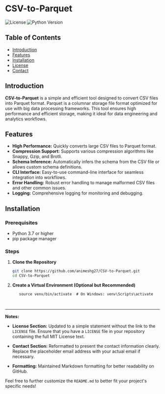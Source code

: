 
# CSV-to-Parquet

![License](https://img.shields.io/github/license/animeshg27/CSV-to-Parquet)
![Python Version](https://img.shields.io/badge/python-3.7%2B-blue)

## Table of Contents

- [Introduction](#introduction)
- [Features](#features)
- [Installation](#installation)
- [License](#license)
- [Contact](#contact)

## Introduction

**CSV-to-Parquet** is a simple and efficient tool designed to convert CSV files into Parquet format. Parquet is a columnar storage file format optimized for use with big data processing frameworks. This tool ensures high performance and efficient storage, making it ideal for data engineering and analytics workflows.

## Features

- **High Performance:** Quickly converts large CSV files to Parquet format.
- **Compression Support:** Supports various compression algorithms like Snappy, Gzip, and Brotli.
- **Schema Inference:** Automatically infers the schema from the CSV file or allows custom schema definitions.
- **CLI Interface:** Easy-to-use command-line interface for seamless integration into workflows.
- **Error Handling:** Robust error handling to manage malformed CSV files and other common issues.
- **Logging:** Comprehensive logging for monitoring and debugging.

## Installation

### Prerequisites

- Python 3.7 or higher
- pip package manager

### Steps

1. **Clone the Repository**

   ```bash
   git clone https://github.com/animeshg27/CSV-to-Parquet.git
   cd CSV-to-Parquet
   
2. **Create a Virtual Environment (Optional but Recommended)**
   ```python3 -m venv venv
      source venv/bin/activate  # On Windows: venv\Scripts\activate



---

**Notes:**

- **License Section:** Updated to a simple statement without the link to the `LICENSE` file. Ensure that you have a `LICENSE` file in your repository containing the full MIT License text.

- **Contact Section:** Reformatted to present the contact information clearly. Replace the placeholder email address with your actual email if necessary.

- **Formatting:** Maintained Markdown formatting for better readability on GitHub.

Feel free to further customize the `README.md` to better fit your project's specific needs!

